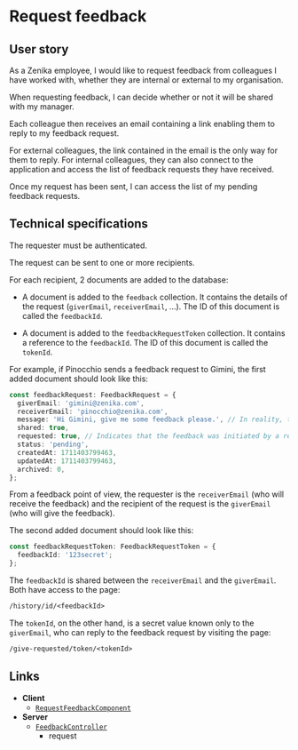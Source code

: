# Request feedback

## User story

As a Zenika employee, I would like to request feedback from colleagues I have worked with, whether they are internal or external to my organisation.

When requesting feedback, I can decide whether or not it will be shared with my manager.

Each colleague then receives an email containing a link enabling them to reply to my feedback request.

For external colleagues, the link contained in the email is the only way for them to reply.
For internal colleagues, they can also connect to the application and access the list of feedback requests they have received.

Once my request has been sent, I can access the list of my pending feedback requests.

## Technical specifications

The requester must be authenticated.

The request can be sent to one or more recipients.

For each recipient, 2 documents are added to the database:

- A document is added to the `feedback` collection.
  It contains the details of the request (`giverEmail`, `receiverEmail`, ...).
  The ID of this document is called the `feedbackId`.

- A document is added to the `feedbackRequestToken` collection.
  It contains a reference to the `feedbackId`.
  The ID of this document is called the `tokenId`.

For example, if Pinocchio sends a feedback request to Gimini, the first added document should look like this:

```ts
const feedbackRequest: FeedbackRequest = {
  giverEmail: 'gimini@zenika.com',
  receiverEmail: 'pinocchio@zenika.com',
  message: 'Hi Gimini, give me some feedback please.', // In reality, the message is encrypted.
  shared: true,
  requested: true, // Indicates that the feedback was initiated by a request.
  status: 'pending',
  createdAt: 1711403799463,
  updatedAt: 1711403799463,
  archived: 0,
};
```

From a feedback point of view, the requester is the `receiverEmail` (who will receive the feedback) and the recipient of the request is the `giverEmail` (who will give the feedback).

The second added document should look like this:

```ts
const feedbackRequestToken: FeedbackRequestToken = {
  feedbackId: '123secret';
};
```

The `feedbackId` is shared between the `receiverEmail` and the `giverEmail`.
Both have access to the page:

```txt
/history/id/<feedbackId>
```

The `tokenId`, on the other hand, is a secret value known only to the `giverEmail`, who can reply to the feedback request by visiting the page:

```txt
/give-requested/token/<tokenId>
```

## Links

- **Client**
  - [`RequestFeedbackComponent`](https://github.com/Zenika/feedzback/blob/main/client/src/app/request-feedback/request-feedback.component.ts)
- **Server**
  - [`FeedbackController`](https://github.com/Zenika/feedzback/blob/main/server/src/feedback/feedback.controller.ts)
    - request
